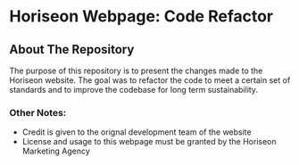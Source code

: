 # Horiseon Webpage: Code Refactor

## About The Repository

The purpose of this repository is to present the changes made to the Horiseon website. The goal was to refactor the code to meet a certain set of standards and to improve the codebase for long term sustainability.

### Other Notes:

- Credit is given to the orignal development team of the website
- License and usage to this webpage must be granted by the Horiseon Marketing Agency
